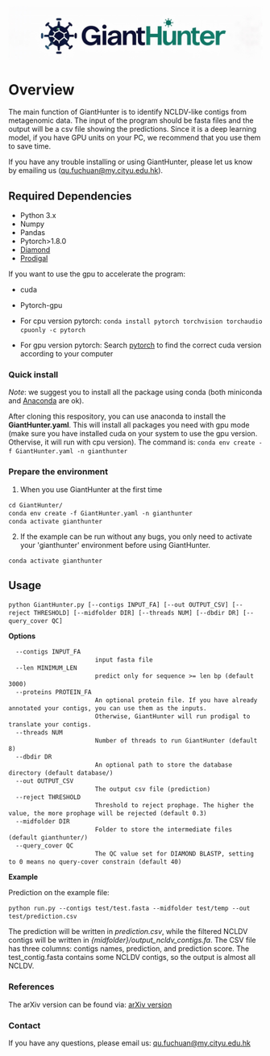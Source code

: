 
![GiantHunter](logo.jpeg)


# Overview
The main function of GiantHunter is to identify NCLDV-like contigs from metagenomic data. The input of the program should be fasta files and the output will be a csv file showing the predictions. Since it is a deep learning model, if you have GPU units on your PC, we recommend that you use them to save time. 

If you have any trouble installing or using GiantHunter, please let us know by emailing us (qu.fuchuan@my.cityu.edu.hk).


## Required Dependencies
* Python 3.x
* Numpy
* Pandas
* Pytorch>1.8.0
* [Diamond](https://github.com/bbuchfink/diamond)
* [Prodigal](https://github.com/hyattpd/Prodigal)


If you want to use the gpu to accelerate the program:
* cuda
* Pytorch-gpu

* For cpu version pytorch: `conda install pytorch torchvision torchaudio cpuonly -c pytorch`
* For gpu version pytorch: Search [pytorch](https://pytorch.org/) to find the correct cuda version according to your computer

### Quick install
*Note*: we suggest you to install all the package using conda (both miniconda and [Anaconda](https://anaconda.org/) are ok).

After cloning this respository, you can use anaconda to install the **GiantHunter.yaml**. This will install all packages you need with gpu mode (make sure you have installed cuda on your system to use the gpu version. Othervise, it will run with cpu version). The command is: `conda env create -f GiantHunter.yaml -n gianthunter`


### Prepare the environment
1. When you use GiantHunter at the first time
```
cd GiantHunter/
conda env create -f GiantHunter.yaml -n gianthunter
conda activate gianthunter
```


2. If the example can be run without any bugs, you only need to activate your 'gianthunter' environment before using GiantHunter.
```
conda activate gianthunter
```


## Usage

```
python GiantHunter.py [--contigs INPUT_FA] [--out OUTPUT_CSV] [--reject THRESHOLD] [--midfolder DIR] [--threads NUM] [--dbdir DR] [--query_cover QC]
```

**Options**


      --contigs INPUT_FA
                            input fasta file
      --len MINIMUM_LEN
                            predict only for sequence >= len bp (default 3000)
      --proteins PROTEIN_FA
                            An optional protein file. If you have already annotated your contigs, you can use them as the inputs. 
                            Otherwise, GiantHunter will run prodigal to translate your contigs.
      --threads NUM
                            Number of threads to run GiantHunter (default 8)
      --dbdir DR
                            An optional path to store the database directory (default database/)
      --out OUTPUT_CSV
                            The output csv file (prediction)
      --reject THRESHOLD
                            Threshold to reject prophage. The higher the value, the more prophage will be rejected (default 0.3)
      --midfolder DIR
                            Folder to store the intermediate files (default gianthunter/)
      --query_cover QC
                            The QC value set for DIAMOND BLASTP, setting to 0 means no query-cover constrain (default 40) 

**Example**

Prediction on the example file:

    python run.py --contigs test/test.fasta --midfolder test/temp --out test/prediction.csv

The prediction will be written in *prediction.csv*, while the filtered NCLDV contigs will be written in *{midfolder}/output_ncldv_contigs.fa*. The CSV file has three columns: contigs names, prediction, and prediction score. The test_contig.fasta contains some NCLDV contigs, so the output is almost all NCLDV.
    
### References

The arXiv version can be found via: [arXiv version]()

### Contact
If you have any questions, please email us: qu.fuchuan@my.cityu.edu.hk
